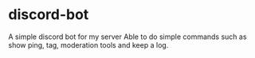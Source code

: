 # discord-bot
A simple discord bot for my server
Able to do simple commands such as show ping, tag, moderation tools and keep a log.
